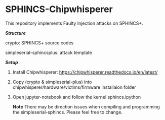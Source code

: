 # SPHINCS-Chipwhisperer

This repository implements Faulty Injection attacks on SPHINCS+.

***Structure***

crypto: SPHINCS+ source codes

simpleserial-sphincsplus: attack template

***Setup***

1. Install Chipwhisperer: https://chipwhisperer.readthedocs.io/en/latest/

2. Copy (crypto & simpleserial-plus) into chipwhisperer/hardware/victims/firmware installaion folder

3. Open jupyter-notebook and follow the kernel sphincs.ipython

   **Note** There may be direction issues when compiling and programming the simpleserial-sphincs. Please feel free to change.

